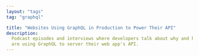 ```yaml
---
layout: "tags"
tag: "graphql"

title: "Websites Using GraphQL in Production to Power Their API"
description:
  Podcast episodes and interviews where developers talk about why and how they
  are using GraphQL to server their web app's API.
---
```

